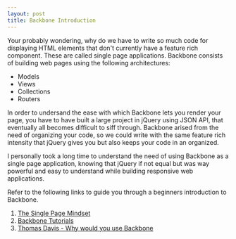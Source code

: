 ```yaml
---
layout: post
title: Backbone Introduction
---
```


Your probably wondering, why do we have to write so much code for displaying HTML elements that don't currently have a feature rich component. These are called single page applications. Backbone consists of building web pages using the following architectures:

- Models
- Views
- Collections
- Routers

In order to undersand the ease with which Backbone lets you render your page, you have to have built a large project in jQuery using JSON API, that eventually all becomes difficult to siff through. Backbone arised from the need of organizing your code, so we could write with the same feature rich intensity that jQuery gives you but also keeps your code in an organized. 

I personally took a long time to understand the need of using Backbone as a single page application, knowing that jQuery if not equal but was way powerful and easy to understand while building responsive web applications.

Refer to the following links to guide you through a beginners introduction to Backbone.

1. [The Single Page Mindset](https://singlepagebook.supportbee.com/chapters/single-page-mindset/)
2. [Backbone Tutorials](https://backbonetutorials.com/)
3. [Thomas Davis - Why would you use Backbone](https://cdnjs.com/libraries/backbone.js/tutorials/why-would-you-use-backbone)